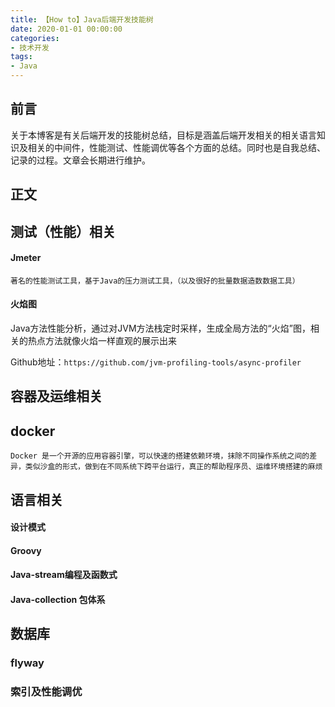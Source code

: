 ```yaml
---
title: 【How to】Java后端开发技能树
date: 2020-01-01 00:00:00
categories: 
- 技术开发
tags:
- Java
---
```


## 前言

关于本博客是有关后端开发的技能树总结，目标是涵盖后端开发相关的相关语言知识及相关的中间件，性能测试、性能调优等各个方面的总结。同时也是自我总结、记录的过程。文章会长期进行维护。

## 正文

## 测试（性能）相关

#### Jmeter

```
著名的性能测试工具，基于Java的压力测试工具，（以及很好的批量数据造数数据工具）
```

#### 火焰图

Java方法性能分析，通过对JVM方法栈定时采样，生成全局方法的“火焰”图，相关的热点方法就像火焰一样直观的展示出来

Github地址：`https://github.com/jvm-profiling-tools/async-profiler`

## 容器及运维相关

## docker

```
Docker 是一个开源的应用容器引擎，可以快速的搭建依赖环境，抹除不同操作系统之间的差异，类似沙盒的形式，做到在不同系统下跨平台运行，真正的帮助程序员、运维环境搭建的麻烦
```

## 语言相关

#### 设计模式

#### Groovy

#### Java-stream编程及函数式

#### Java-collection 包体系

## 数据库

### flyway

### 索引及性能调优
